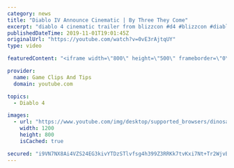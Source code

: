 ```yaml
---
category: news
title: "Diablo IV Announce Cinematic | By Three They Come"
excerpt: "diablo 4 cinematic trailer from blizzcon #d4 #blizzcon #diablo."
publishedDateTime: 2019-11-01T19:01:45Z
originalUrl: "https://youtube.com/watch?v=0vE3rAjtqUY"
type: video

featuredContent: "<iframe width=\"800\" height=\"500\" frameborder=\"0\" src=\"https://www.youtube.com/embed/0vE3rAjtqUY\" allow=\"accelerometer; autoplay; encrypted-media; gyroscope; picture-in-picture\" allowfullscreen></iframe>"

provider:
  name: Game Clips And Tips
  domain: youtube.com

topics:
  - Diablo 4

images:
  - url: "https://www.youtube.com/img/desktop/supported_browsers/dinosaur.png"
    width: 1200
    height: 800
    isCached: true

secured: "i9VN7NX8Ai4VZS24EG3kivYTDzSTlvfsg4h399Z3RRKk7tvKxi7Nt+Tr2WjvB9zMZTDgWo84b0+QUZFaHLy4omDVVPGO/e2PDJA/Vx29HmF4mirbA6/zJNz/rgjD4uAWNRS5fgJsq+qO8BwHJ6gC4gdOkagmM8GOMjPcOovVfz2UZrzuSYJKuplJNpadpABGfalo9w9TcZkjvH64stey9rPJC2O+K2WO5rryO2jYiYXJ0P8y95FXXyO7Zqeh9Qi7FpJcykgSPsvrsx0EiEA2kcHrnnQOQuMiUrjvH1izKsRrRoAyHw0DUkIhL0oP2QCPqiWcNLu6ePjNhFhgzN920H7XsxUIcfGAiKhhmLkINPyu52bZIWjnVleoIJxQ0DSy20qThVBiz6MP5n0/kOUxoQ==;uQo1ggVUaFWxTEVDlllI6Q=="
---
```


